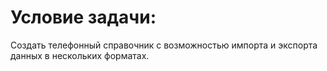 # Условие задачи:

Создать телефонный справочник с возможностью импорта и экспорта данных в нескольких форматах.